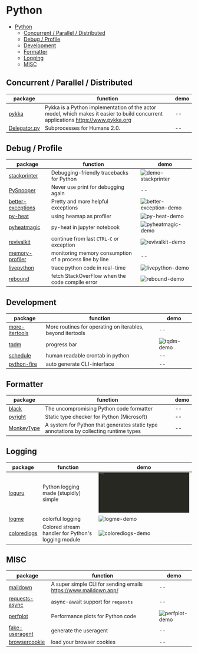 # Python

- [Python](#python)
  - [Concurrent / Parallel / Distributed](#concurrent--parallel--distributed)
  - [Debug / Profile](#debug--profile)
  - [Development](#development)
  - [Formatter](#formatter)
  - [Logging](#logging)
  - [MISC](#misc)

## Concurrent / Parallel / Distributed

| package | function | demo |
| ------- | -------- | ---- |
| [pykka](https://github.com/jodal/pykka) | Pykka is a Python implementation of the actor model, which makes it easier to build concurrent applications https://www.pykka.org | -- |
| [Delegator.py](https://github.com/kennethreitz/delegator.py) | Subprocesses for Humans 2.0. | -- |

## Debug / Profile

| package | function | demo |
| ------- | -------- | ---- |
| [stackprinter](https://github.com/cknd/stackprinter) | Debugging-friendly tracebacks for Python | ![demo-stackprinter](https://raw.githubusercontent.com/cknd/stackprinter/master/darkbg.png) |
| [PySnooper](https://github.com/cool-RR/pysnooper) | Never use print for debugging again | -- |
| [better-exceptions](https://github.com/Qix-/better-exceptions) | Pretty and more helpful exceptions | ![better-exception-demo](https://github.com/Qix-/better-exceptions/raw/master/screenshot.png) |
| [py-heat](https://github.com/csurfer/pyheat) | using heamap as profiler | ![py-heat-demo](https://camo.githubusercontent.com/d8c814336a1f9df72c96b55106cfda96d87f2812/687474703a2f2f692e696d6775722e636f6d2f714f65585550522e706e67) |
| [pyheatmagic](https://github.com/csurfer/pyheatmagic) | py-heat in jupyter notebook | ![pyheatmagic-demo](https://camo.githubusercontent.com/91d83aa2f68ff8f2848235cb190c99a00b74b81f/687474703a2f2f692e696d6775722e636f6d2f495574617350482e676966) |
| [revivalkit](https://github.com/moskytw/revivalkit) | continue from last `CTRL-C` or exception | ![revivalkit-demo](https://cloud.githubusercontent.com/assets/594141/11760658/916fd5aa-a0dd-11e5-8491-81dabca9f386.gif) |
| [memory-profiler](https://github.com/pythonprofilers/memory_profiler) | monitoring memory consumption of a process line by line | -- |
| [livepython](https://github.com/agermanidis/livepython) | trace python code in real-time | ![livepython-demo](https://camo.githubusercontent.com/85a3519050f3390662d93f529c548d3e72d0cae4/68747470733a2f2f692e696d6775722e636f6d2f33366f456833522e676966) |
| [rebound](https://github.com/shobrook/rebound) | fetch StackOverFlow when the code compile error | ![rebound-demo](https://github.com/shobrook/rebound/raw/master/docs/demo.gif)

## Development

| package | function | demo |
| ------- | -------- | ---- |
| [more-itertools](https://github.com/erikrose/more-itertools) | More routines for operating on iterables, beyond itertools | -- |
| [tqdm](https://github.com/tqdm/tqdm) | progress bar | ![tqdm-demo](https://raw.githubusercontent.com/tqdm/tqdm/master/images/tqdm.gif) |
| [schedule](https://github.com/dbader/schedule) | human readable crontab in python | -- |
| [python-fire](https://github.com/google/python-fire) | auto generate CLI-interface | -- |

## Formatter

| package | function | demo |
| ------- | -------- | ---- |
| [black](https://github.com/ambv/black) | The uncompromising Python code formatter | -- |
| [pyright](https://github.com/Microsoft/pyright) | Static type checker for Python (Microsoft) | -- |
| [MonkeyType](https://github.com/Instagram/MonkeyType) | A system for Python that generates static type annotations by collecting runtime types | -- |

## Logging

| package | function | demo |
| ------- | -------- | ---- |
| [loguru](https://github.com/Delgan/loguru) | Python logging made (stupidly) simple | ![loguru-demo](https://raw.githubusercontent.com/Delgan/loguru/master/docs/_static/img/demo.gif) |
| [logme](https://github.com/BNMetrics/logme) | colorful logging | ![logme-demo](https://camo.githubusercontent.com/87caa7a4db779bab89268287c75db23da80435ad/687474703a2f2f6c6f676d652e72656164746865646f63732e696f2f656e2f6c61746573742f5f696d616765732f64656d6f5f636f6c6f722e706e67) |
| [coloredlogs](https://github.com/xolox/python-coloredlogs) | Colored stream handler for Python's logging module | ![coloredlogs-demo](https://camo.githubusercontent.com/051f32c9866c6f552682955b5fde580778c63a94/68747470733a2f2f636f6c6f7265646c6f67732e72656164746865646f63732e696f2f656e2f6c61746573742f5f696d616765732f64656661756c74732e706e67) |

## MISC

| package | function | demo |
| ------- | -------- | ---- |
| [maildown](https://github.com/chris104957/maildown) | A super simple CLI for sending emails https://www.maildown.app/ | -- |
| [requests-async](https://github.com/encode/requests-async) | async-await support for `requests` | -- |
| [perfplot](https://github.com/nschloe/perfplot) | Performance plots for Python code | ![perfplot-demo](https://camo.githubusercontent.com/a81aafc5d90d2bcb965ed4d5ece67e2d93b1efdc/68747470733a2f2f6e7363686c6f652e6769746875622e696f2f70657266706c6f742f636f6e6361742e706e67) |
| [fake-useragent](https://pypi.org/project/fake-useragent/) | generate the useragent | -- |
| [browsercookie](https://bitbucket.org/richardpenman/browsercookie) | load your browser cookies | -- |
